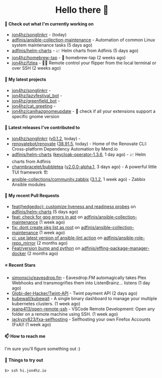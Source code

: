 <h1 align=center>Hello there 👋</h1>

#### 👷 Check out what I'm currently working on

- [jon4hz/songlinkrr](https://github.com/jon4hz/songlinkrr) -  (today)
- [adfinis/ansible-collection-maintenance](https://github.com/adfinis/ansible-collection-maintenance) - Automation of common Linux system maintenance tasks (5 days ago)
- [adfinis/helm-charts](https://github.com/adfinis/helm-charts) - 📈 Helm charts from Adfinis (5 days ago)
- [jon4hz/homebrew-tap](https://github.com/jon4hz/homebrew-tap) - 🍺 homebrew-tap (2 weeks ago)
- [jon4hz/fztea](https://github.com/jon4hz/fztea) - 🐬🧋  Remote control your flipper from the local terminal or over SSH (2 weeks ago)

#### 🌱 My latest projects

- [jon4hz/songlinkrr](https://github.com/jon4hz/songlinkrr) - 
- [jon4hz/lazyfestival_bot](https://github.com/jon4hz/lazyfestival_bot) - 
- [jon4hz/greenfield_bot](https://github.com/jon4hz/greenfield_bot) - 
- [jon4hz/cat_greeting](https://github.com/jon4hz/cat_greeting) - 
- [jon4hz/canihazgnomeupdate](https://github.com/jon4hz/canihazgnomeupdate) - 🧙 check if all your extensions support a specific gnome version

#### 🔭 Latest releases I've contributed to

- [jon4hz/songlinkrr](https://github.com/jon4hz/songlinkrr) ([v0.1.2](https://github.com/jon4hz/songlinkrr/releases/tag/v0.1.2), today) - 
- [renovatebot/renovate](https://github.com/renovatebot/renovate) ([38.91.5](https://github.com/renovatebot/renovate/releases/tag/38.91.5), today) - Home of the Renovate CLI: Cross-platform Dependency Automation by Mend.io
- [adfinis/helm-charts](https://github.com/adfinis/helm-charts) ([keycloak-operator-1.3.6](https://github.com/adfinis/helm-charts/releases/tag/keycloak-operator-1.3.6), 1 day ago) - 📈 Helm charts from Adfinis
- [charmbracelet/bubbletea](https://github.com/charmbracelet/bubbletea) ([v2.0.0-alpha.1](https://github.com/charmbracelet/bubbletea/releases/tag/v2.0.0-alpha.1), 3 days ago) - A powerful little TUI framework 🏗
- [ansible-collections/community.zabbix](https://github.com/ansible-collections/community.zabbix) ([3.1.2](https://github.com/ansible-collections/community.zabbix/releases/tag/3.1.2), 1 week ago) - Zabbix Ansible modules

#### 🔨 My recent Pull Requests

- [feat(hedgedoc): customize liveness and readiness probes](https://github.com/adfinis/helm-charts/pull/1320) on [adfinis/helm-charts](https://github.com/adfinis/helm-charts) (5 days ago)
- [feat: check for gpg errors in apt](https://github.com/adfinis/ansible-collection-maintenance/pull/68) on [adfinis/ansible-collection-maintenance](https://github.com/adfinis/ansible-collection-maintenance) (1 week ago)
- [fix: dont create pkg list as root](https://github.com/adfinis/ansible-collection-maintenance/pull/67) on [adfinis/ansible-collection-maintenance](https://github.com/adfinis/ansible-collection-maintenance) (1 week ago)
- [ci: use latest version of ansible-lint action](https://github.com/adfinis/ansible-role-repo_mirror/pull/50) on [adfinis/ansible-role-repo_mirror](https://github.com/adfinis/ansible-role-repo_mirror) (2 months ago)
- [Feat/version bump and python](https://github.com/adfinis/effing-package-manager-docker/pull/18) on [adfinis/effing-package-manager-docker](https://github.com/adfinis/effing-package-manager-docker) (2 months ago)

#### ⭐ Recent Stars

- [simonxciv/eavesdrop.fm](https://github.com/simonxciv/eavesdrop.fm) - Eavesdrop.FM automagically takes Plex Webhooks and transmogrifies them into ListenBrainz... listens (1 day ago)
- [Globi-der-Hacker/Twint-API](https://github.com/Globi-der-Hacker/Twint-API) - Twint payment API (2 days ago)
- [kubewall/kubewall](https://github.com/kubewall/kubewall) - A single binary dashboard to manage your multiple kubernetes clusters. (1 week ago)
- [jeanp413/open-remote-ssh](https://github.com/jeanp413/open-remote-ssh) - VSCode Remote Development: Open any folder on a remote machine using SSH. (1 week ago)
- [jackyzy823/fxa-selfhosting](https://github.com/jackyzy823/fxa-selfhosting) - Selfhosting your own  Firefox Accounts (FxA)! (1 week ago)

#### 📫 How to reach me
I'm sure you'll figure something out :)

#### 👀 Things to try out
```
$> ssh hi.jon4hz.io
```